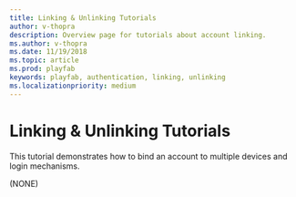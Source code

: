 ```yaml
---
title: Linking & Unlinking Tutorials
author: v-thopra
description: Overview page for tutorials about account linking.
ms.author: v-thopra
ms.date: 11/19/2018
ms.topic: article
ms.prod: playfab
keywords: playfab, authentication, linking, unlinking
ms.localizationpriority: medium
---
```


# Linking &amp; Unlinking Tutorials

This tutorial demonstrates how to bind an account to multiple devices and login mechanisms.

(NONE)

